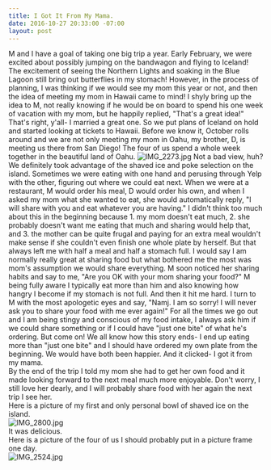 ```yaml
---
title: I Got It From My Mama.
date: 2016-10-27 20:33:00 -07:00
layout: post
---
```


M and I have a goal of taking one big trip a year. Early February, we were excited about possibly jumping on the bandwagon and flying to Iceland! The excitement of seeing the Northern Lights and soaking in the Blue Lagoon still bring out butterflies in my stomach! However, in the process of planning, I was thinking if we would see my mom this year or not, and then the idea of meeting my mom in Hawaii came to mind! I shyly bring up the idea to M, not really knowing if he would be on board to spend his one week of vacation with my mom, but he happily replied, "That's a great idea!" That's right, y'all- I married a great one.
So we put plans of Iceland on hold and started looking at tickets to Hawaii. Before we know it, October rolls around and we are not only meeting my mom in Oahu, my brother, D, is meeting us there from San Diego! The four of us spend a whole week together in the beautiful land of Oahu.
![IMG_2273.jpg](/uploads/IMG_2273.jpg)
Not a bad view, huh?
We definitely took advantage of the shaved ice and poke selection on the island. Sometimes we were eating with one hand and perusing through Yelp with the other, figuring out where we could eat next. When we were at a restaurant, M would order his meal, D would order his own, and when I asked my mom what she wanted to eat, she would automatically reply, "I will share with you and eat whatever you are having." I didn't think too much about this in the beginning because 1. my mom doesn't eat much, 2. she probably doesn't want me eating that much and sharing would help that, and 3. the mother can be quite frugal and paying for an extra meal wouldn't make sense if she couldn't even finish one whole plate by herself. But that always left me with half a meal and half a stomach full. I would say I am normally really great at sharing food but what bothered me the most was mom's assumption we would share everything. M soon noticed her sharing habits and say to me, "Are you OK with your mom sharing your food?" M being fully aware I typically eat more than him and also knowing how hangry I become if my stomach is not full.
And then it hit me hard. I turn to M with the most apologetic eyes and say, "Namj. I am so sorry! I will never ask you to share your food with me ever again!" For all the times we go out and I am being stingy and conscious of my food intake, I always ask him if we could share something or if I could have "just one bite" of what he's ordering. But come on! We all know how this story ends- I end up eating more than "just one bite" and I should have ordered my own plate from the beginning. We would have both been happier. And it clicked- I got it from my mama.\
By the end of the trip I told my mom she had to get her own food and it made looking forward to the next meal much more enjoyable. 
Don't worry, I still love her dearly, and I will probably share food with her again the next trip I see her.\
Here is a picture of my first and only personal bowl of shaved ice on the island.\
![IMG_2800.jpg](/uploads/IMG_2800.jpg)
\
It was delicious. 
\
Here is a picture of the four of us I should probably put in a picture frame one day.\
![IMG_2524.jpg](/uploads/IMG_2524.jpg)